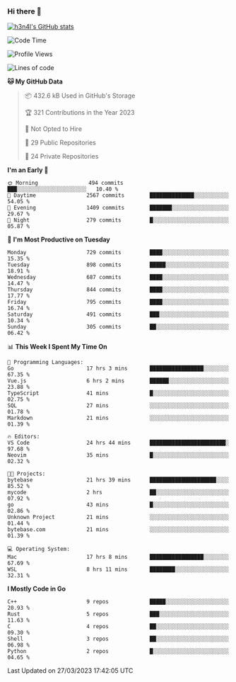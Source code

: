 ### Hi there 👋

[![h3n4l's GitHub stats](https://github-readme-stats.vercel.app/api?username=h3n4l&count_private=true&show_icons=true&theme=radical)](https://github.com/h3n4l/github-readme-stats)

<!--START_SECTION:waka-->
![Code Time](http://img.shields.io/badge/Code%20Time-1%2C077%20hrs%2045%20mins-blue)

![Profile Views](http://img.shields.io/badge/Profile%20Views-0-blue)

![Lines of code](https://img.shields.io/badge/From%20Hello%20World%20I%27ve%20Written-2.7%20million%20lines%20of%20code-blue)

**🐱 My GitHub Data** 

> 📦 432.6 kB Used in GitHub's Storage 
 > 
> 🏆 321 Contributions in the Year 2023
 > 
> 🚫 Not Opted to Hire
 > 
> 📜 29 Public Repositories 
 > 
> 🔑 24 Private Repositories 
 > 
**I'm an Early 🐤** 

```text
🌞 Morning                494 commits         ███░░░░░░░░░░░░░░░░░░░░░░   10.40 % 
🌆 Daytime                2567 commits        ██████████████░░░░░░░░░░░   54.05 % 
🌃 Evening                1409 commits        ███████░░░░░░░░░░░░░░░░░░   29.67 % 
🌙 Night                  279 commits         █░░░░░░░░░░░░░░░░░░░░░░░░   05.87 % 
```
📅 **I'm Most Productive on Tuesday** 

```text
Monday                   729 commits         ████░░░░░░░░░░░░░░░░░░░░░   15.35 % 
Tuesday                  898 commits         █████░░░░░░░░░░░░░░░░░░░░   18.91 % 
Wednesday                687 commits         ████░░░░░░░░░░░░░░░░░░░░░   14.47 % 
Thursday                 844 commits         ████░░░░░░░░░░░░░░░░░░░░░   17.77 % 
Friday                   795 commits         ████░░░░░░░░░░░░░░░░░░░░░   16.74 % 
Saturday                 491 commits         ███░░░░░░░░░░░░░░░░░░░░░░   10.34 % 
Sunday                   305 commits         ██░░░░░░░░░░░░░░░░░░░░░░░   06.42 % 
```


📊 **This Week I Spent My Time On** 

```text
💬 Programming Languages: 
Go                       17 hrs 3 mins       █████████████████░░░░░░░░   67.35 % 
Vue.js                   6 hrs 2 mins        ██████░░░░░░░░░░░░░░░░░░░   23.88 % 
TypeScript               41 mins             █░░░░░░░░░░░░░░░░░░░░░░░░   02.75 % 
SQL                      27 mins             ░░░░░░░░░░░░░░░░░░░░░░░░░   01.78 % 
Markdown                 21 mins             ░░░░░░░░░░░░░░░░░░░░░░░░░   01.39 % 

🔥 Editors: 
VS Code                  24 hrs 44 mins      ████████████████████████░   97.68 % 
Neovim                   35 mins             █░░░░░░░░░░░░░░░░░░░░░░░░   02.32 % 

🐱‍💻 Projects: 
bytebase                 21 hrs 39 mins      █████████████████████░░░░   85.52 % 
mycode                   2 hrs               ██░░░░░░░░░░░░░░░░░░░░░░░   07.92 % 
go                       43 mins             █░░░░░░░░░░░░░░░░░░░░░░░░   02.86 % 
Unknown Project          21 mins             ░░░░░░░░░░░░░░░░░░░░░░░░░   01.44 % 
bytebase.com             21 mins             ░░░░░░░░░░░░░░░░░░░░░░░░░   01.39 % 

💻 Operating System: 
Mac                      17 hrs 8 mins       █████████████████░░░░░░░░   67.69 % 
WSL                      8 hrs 11 mins       ████████░░░░░░░░░░░░░░░░░   32.31 % 
```

**I Mostly Code in Go** 

```text
C++                      9 repos             █████░░░░░░░░░░░░░░░░░░░░   20.93 % 
Rust                     5 repos             ███░░░░░░░░░░░░░░░░░░░░░░   11.63 % 
C                        4 repos             ██░░░░░░░░░░░░░░░░░░░░░░░   09.30 % 
Shell                    3 repos             ██░░░░░░░░░░░░░░░░░░░░░░░   06.98 % 
Python                   2 repos             █░░░░░░░░░░░░░░░░░░░░░░░░   04.65 % 
```




 Last Updated on 27/03/2023 17:42:05 UTC
<!--END_SECTION:waka-->

